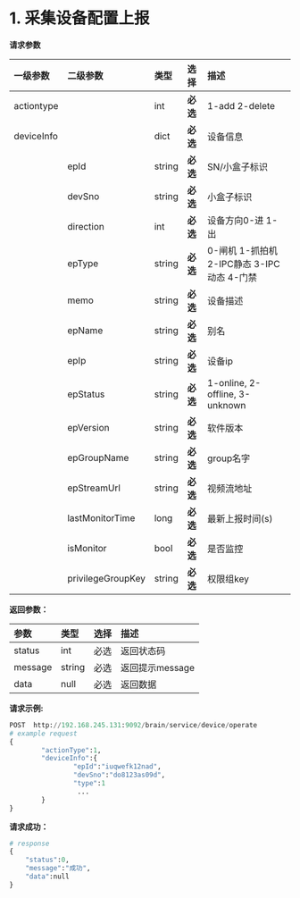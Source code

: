 # 1. 采集设备配置上报

**请求参数**

| **一级参数** | **二级参数** | **类型** | **选择** | **描述** |
| :--- | :--- | :--- | :--- | :--- |
| actiontype |  | int | **必选** | 1-add 2-delete |
| deviceInfo |  | dict | **必选** | 设备信息 |
|  | epId | string | **必选** | SN/小盒子标识 |
|  | devSno | string | **必选** | 小盒子标识 |
|  | direction | int | **必选** | 设备方向0-进 1-出 |
|  | epType | string | **必选** | 0-闸机 1-抓拍机 2-IPC静态 3-IPC动态 4-门禁 |
|  | memo | string | **必选** | 设备描述 |
|  | epName | string | **必选** | 别名 |
|  | epIp | string | **必选** | 设备ip |
|  | epStatus | string | **必选** | 1-online, 2-offline, 3-unknown |
|  | epVersion | string | **必选** | 软件版本 |
|  | epGroupName | string | **必选** | group名字 |
|  | epStreamUrl | string | **必选** | 视频流地址 |
|  | lastMonitorTime | long | **必选** | 最新上报时间\(s\) |
|  | isMonitor | bool | **必选** | 是否监控 |
|  | privilegeGroupKey | string | **必选** | 权限组key |

**返回参数：**

| 参数 | 类型 | 选择 | 描述 |
| :--- | :--- | :--- | :--- |
| status | int | 必选 | 返回状态码 |
| message | string | 必选 | 返回提示message |
| data | null | 必选 | 返回数据 |

**请求示例:**

```python
POST  http://192.168.245.131:9092/brain/service/device/operate
# example request
{
        "actionType":1,
        "deviceInfo":{
                "epId":"iuqwefk12nad",
                "devSno":"do8123as09d",
                "type":1
                 ...
        }
}
```

**请求成功：**

```python
# response
{
    "status":0,
    "message":"成功",
    "data":null
}
```

